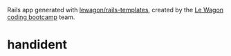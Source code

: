 Rails app generated with [lewagon/rails-templates](https://github.com/lewagon/rails-templates), created by the [Le Wagon coding bootcamp](https://www.lewagon.com) team.
# handident
